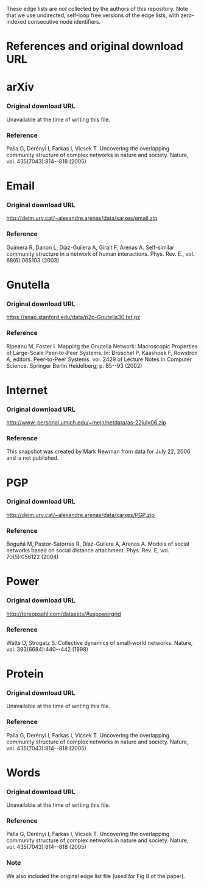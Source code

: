 These edge lists are *not* collected by the authors of this repository.
Note that we use undirected, self-loop free versions of the edge lists, with zero-indexed consecutive node identifiers.


# References and original download URL 

# arXiv
### Original download URL

Unavailable at the time of writing this file. 

### Reference

Palla G, Derényi I, Farkas I, Vicsek T.
Uncovering the overlapping community structure of complex networks in nature and society.
Nature, vol. 435(7043):814--818 (2005)


# Email
### Original download URL

http://deim.urv.cat/~alexandre.arenas/data/xarxes/email.zip

### Reference

Guimera R, Danon L, Díaz-Guilera A, Giralt F, Arenas A.
Self-similar community structure in a network of human interactions.
Phys. Rev. E., vol. 68(6):065103 (2003)


# Gnutella
### Original download URL

https://snap.stanford.edu/data/p2p-Gnutella30.txt.gz

### Reference

Ripeanu M, Foster I.
Mapping the Gnutella Network: Macroscopic Properties of Large-Scale Peer-to-Peer Systems.
In: Druschel P, Kaashoek F, Rowstron A, editors. 
    Peer-to-Peer Systems. vol. 2429 of Lecture Notes in Computer Science. Springer Berlin Heidelberg; p. 85--93 (2002)


# Internet
### Original download URL

http://www-personal.umich.edu/~mejn/netdata/as-22july06.zip

### Reference

This snapshot was created by Mark Newman from data for July 22, 2006 and is not published.


# PGP
### Original download URL

http://deim.urv.cat/~alexandre.arenas/data/xarxes/PGP.zip

### Reference

Boguñá M, Pastor-Satorras R, Díaz-Guilera A, Arenas A.
Models of social networks based on social distance attachment.
Phys. Rev. E,  vol. 70(5):056122 (2004)

# Power
### Original download URL

http://toreopsahl.com/datasets/#uspowergrid

### Reference

Watts D, Strogatz S.
Collective dynamics of small-world networks.
Nature, vol. 393(6684):440--442 (1998)


# Protein
### Original download URL

Unavailable at the time of writing this file. 

### Reference
Palla G, Derényi I, Farkas I, Vicsek T.
Uncovering the overlapping community structure of complex networks in nature and society.
Nature, vol. 435(7043):814--818 (2005)


# Words
### Original download URL

Unavailable at the time of writing this file. 

### Reference

Palla G, Derényi I, Farkas I, Vicsek T.
Uncovering the overlapping community structure of complex networks in nature and society.
Nature, vol. 435(7043):814--818 (2005)


### Note

We also included the original edge list file (used for Fig 8 of the paper).
